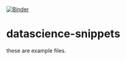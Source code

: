 
[![Binder](https://mybinder.org/badge.svg)](https://mybinder.org/v2/gh/JonnyDaenen/datasciencesnippets/master)

# datascience-snippets

these are example files.
